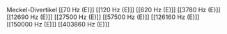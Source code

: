 Meckel-Divertikel
[[70 Hz (E)]]
[[120 Hz (E)]]
[[620 Hz (E)]]
[[3780 Hz (E)]]
[[12690 Hz (E)]]
[[27500 Hz (E)]]
[[57500 Hz (E)]]
[[126160 Hz (E)]]
[[150000 Hz (E)]]
[[403860 Hz (E)]]